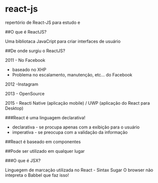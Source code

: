 # react-js
repertório de React-JS para estudo e 

##O que é ReactJS?

Uma bibliotaca JavaCript para criar interfaces de usuário

##De onde surgiu o ReactJS?

2011 - No Facebook
 - baseado no XHP
 - Problema no escalamento, manutenção, etc... do Facebook

2012 -Instagram

2013 - OpenSource

2015 - Reacti Native (aplicação mobile) / UWP (aplicação do React para Desktop)

###React é uma linguagem declarativa!

 - declarativa - se procupa apenas com a exibição para o usuário 
 - imperativa - se preocupa com a validação da informação

##React é baseado em componentes

##Pode ser utilizado em qualquer lugar

###O que é JSX?

Linguegem de marcação utilizada no React - Sintax Sugar
O browser não intepreta o Babbel que faz isso!

